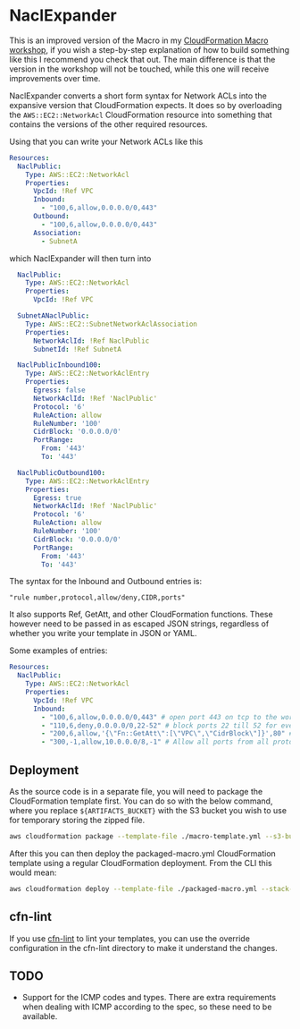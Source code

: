 # NaclExpander

This is an improved version of the Macro in my [CloudFormation Macro workshop](https://github.com/ArjenSchwarz/workshop-cfn-macros), if you wish a step-by-step explanation of how to build something like this I recommend you check that out. The main difference is that the version in the workshop will not be touched, while this one will receive improvements over time.

NaclExpander converts a short form syntax for Network ACLs into the expansive version that CloudFormation expects. It does so by overloading the `AWS::EC2::NetworkAcl` CloudFormation resource into something that contains the versions of the other required resources.

Using that you can write your Network ACLs like this

```yaml
Resources:
  NaclPublic:
    Type: AWS::EC2::NetworkAcl
    Properties:
      VpcId: !Ref VPC
      Inbound:
        - "100,6,allow,0.0.0.0/0,443"
      Outbound:
        - "100,6,allow,0.0.0.0/0,443"
      Association:
        - SubnetA
```

which NaclExpander will then turn into

```yaml
  NaclPublic:
    Type: AWS::EC2::NetworkAcl
    Properties:
      VpcId: !Ref VPC

  SubnetANaclPublic:
    Type: AWS::EC2::SubnetNetworkAclAssociation
    Properties:
      NetworkAclId: !Ref NaclPublic
      SubnetId: !Ref SubnetA

  NaclPublicInbound100:
    Type: AWS::EC2::NetworkAclEntry
    Properties:
      Egress: false
      NetworkAclId: !Ref 'NaclPublic'
      Protocol: '6'
      RuleAction: allow
      RuleNumber: '100'
      CidrBlock: '0.0.0.0/0'
      PortRange:
        From: '443'
        To: '443'

  NaclPublicOutbound100:
    Type: AWS::EC2::NetworkAclEntry
    Properties:
      Egress: true
      NetworkAclId: !Ref 'NaclPublic'
      Protocol: '6'
      RuleAction: allow
      RuleNumber: '100'
      CidrBlock: '0.0.0.0/0'
      PortRange:
        From: '443'
        To: '443'
```

The syntax for the Inbound and Outbound entries is:

```
"rule number,protocol,allow/deny,CIDR,ports"
```

It also supports Ref, GetAtt, and other CloudFormation functions. These however need to be passed in as escaped JSON strings, regardless of whether you write your template in JSON or YAML.

Some examples of entries:

```yaml
Resources:
  NaclPublic:
    Type: AWS::EC2::NetworkAcl
    Properties:
      VpcId: !Ref VPC
      Inbound:
        - "100,6,allow,0.0.0.0/0,443" # open port 443 on tcp to the world
        - "110,6,deny,0.0.0.0/0,22-52" # block ports 22 till 52 for everyone
        - "200,6,allow,'{\"Fn::GetAtt\":[\"VPC\",\"CidrBlock\"]}',80" # allow port 80 in the VPC's CidrBlock
        - "300,-1,allow,10.0.0.0/8,-1" # Allow all ports from all protocols from 10.0.0.0/8
```

## Deployment

As the source code is in a separate file, you will need to package the CloudFormation template first. You can do so with the below command, where you replace `${ARTIFACTS_BUCKET}` with the S3 bucket you wish to use for temporary storing the zipped file.

```bash
aws cloudformation package --template-file ./macro-template.yml --s3-bucket ${ARTIFACTS_BUCKET} --output-template-file packaged-macro.yml
```

After this you can then deploy the packaged-macro.yml CloudFormation template using a regular CloudFormation deployment. From the CLI this would mean:

```bash
aws cloudformation deploy --template-file ./packaged-macro.yml --stack-name Macro-NaclExpander --capabilities CAPABILITY_IAM
```

## cfn-lint

If you use [cfn-lint](https://github.com/aws-cloudformation/cfn-python-lint) to lint your templates, you can use the override configuration in the cfn-lint directory to make it understand the changes.

## TODO

* Support for the ICMP codes and types. There are extra requirements when dealing with ICMP according to the spec, so these need to be available.

